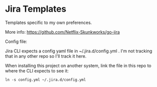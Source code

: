 # Jira Templates

Templates specific to my own preferences.

More info:
https://github.com/Netflix-Skunkworks/go-jira

Config file:

Jira CLI expects a config yaml file in ~/.jira.d/config.yml . I'm not
tracking that in any other repo so I'll track it here.

When installing this project on another system, link the file in this
repo to where the CLI expects to see it:

`ln -s config.yml ~/.jira.d/config.yml`

